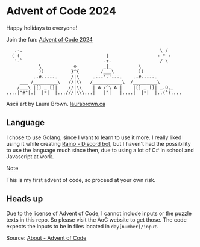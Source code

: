 # Advent of Code 2024

Happy holidays to everyone!

Join the fun: [Advent of Code 2024](https://adventofcode.com/2024)

```
   .-.                                                   \ /
  ( (                                |                  - * -
   '-`                              -+-                  / \
            \            o          _|_          \
            ))          }^{        /___\         ))
          .-#-----.     /|\     .---'-'---.    .-#-----.
     ___ /_________\   //|\\   /___________\  /_________\  
    /___\ |[] _ []|    //|\\    | A /^\ A |    |[] _ []| _.O,_
....|"#"|.|  |*|  |...///|\\\...|   |"|   |....|  |*|  |..(^)....
```

Ascii art by Laura Brown. [laurabrown.ca](http://laurabrown.ca/)

## Language

I chose to use Golang, since I want to learn to use it more. I really liked using
it while creating [Raino - Discord bot](https://github.com/sakuexe/go-raino),
but I haven't had the possibility to use the language much since then, due to
using a lot of C# in school and Javascript at work.

> [!NOTE]
> This is my first advent of code, so proceed at your own risk.

## Heads up

Due to the license of Advent of Code, I cannot include inputs or the puzzle
texts in this repo. So please visit the AoC website to get those. The code 
expects the inputs to be in files located in `day[number]/input`.

Source: [About - Advent of Code](https://adventofcode.com/about#faq_copying)
